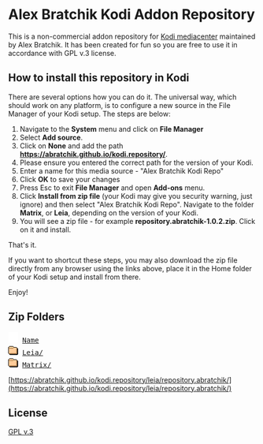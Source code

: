 # Alex Bratchik Kodi Addon Repository 

This is a non-commercial addon repository for [Kodi mediacenter](https://kodi.tv) 
maintained by Alex Bratchik.
It has been created for fun so you are free to use it in  accordance 
with GPL v.3 license.

## How to install this repository in Kodi

There are several options how you can do it. The universal way, which 
should work on any platform, is to configure a new source in the 
File Manager of your Kodi setup. The steps are below:

1. Navigate to the **System** menu and click on **File Manager**
2. Select **Add source**. 
3. Click on **None** and add the path **https://abratchik.github.io/kodi.repository/**.
4. Please ensure you entered the correct path for the version of your Kodi.
5. Enter a name for this media source - "Alex Bratchik Kodi Repo"
6. Click **OK** to save your changes
7. Press Esc to exit **File Manager** and open **Add-ons** menu.
8. Click **Install from zip file** (your Kodi may give you security warning, just ignore)
   and then select "Alex Bratchik Kodi Repo". Navigate to the folder 
   **Matrix**, or 
   **Leia**,
   depending on the version of your Kodi.
9. You will see a zip file - for example **repository.abratchik-1.0.2.zip**. Click on it
   and install.
   
That's it.

If you want to shortcut these steps, you may also download the zip file directly 
from any browser using the links above, place it in the Home folder of your
Kodi setup and install from there.

Enjoy!

## Zip Folders
<pre>
<img src="icons/blank.gif" alt="Icon " > <a href="?C=N;O=D">Name</a> 
<img src="icons/folder.gif" alt="[DIR]" > <a href="leia/repository.abratchik/">Leia/</a> 
<img src="icons/folder.gif" alt="[DIR]" > <a href="matrix/repository.abratchik/">Matrix/</a> 
</pre>

[https://abratchik.github.io/kodi.repository/leia/repository.abratchik/](https://abratchik.github.io/kodi.repository/leia/repository.abratchik/) 


## License

[GPL v.3](http://www.gnu.org/copyleft/gpl.html)